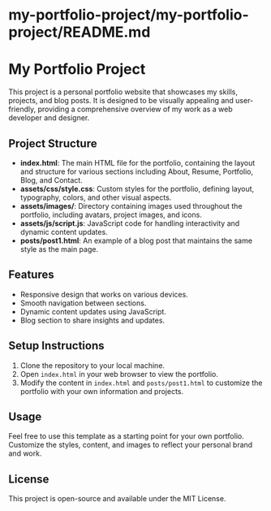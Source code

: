 # my-portfolio-project/my-portfolio-project/README.md

# My Portfolio Project

This project is a personal portfolio website that showcases my skills, projects, and blog posts. It is designed to be visually appealing and user-friendly, providing a comprehensive overview of my work as a web developer and designer.

## Project Structure

- **index.html**: The main HTML file for the portfolio, containing the layout and structure for various sections including About, Resume, Portfolio, Blog, and Contact.
- **assets/css/style.css**: Custom styles for the portfolio, defining layout, typography, colors, and other visual aspects.
- **assets/images/**: Directory containing images used throughout the portfolio, including avatars, project images, and icons.
- **assets/js/script.js**: JavaScript code for handling interactivity and dynamic content updates.
- **posts/post1.html**: An example of a blog post that maintains the same style as the main page.

## Features

- Responsive design that works on various devices.
- Smooth navigation between sections.
- Dynamic content updates using JavaScript.
- Blog section to share insights and updates.

## Setup Instructions

1. Clone the repository to your local machine.
2. Open `index.html` in your web browser to view the portfolio.
3. Modify the content in `index.html` and `posts/post1.html` to customize the portfolio with your own information and projects.

## Usage

Feel free to use this template as a starting point for your own portfolio. Customize the styles, content, and images to reflect your personal brand and work.

## License

This project is open-source and available under the MIT License.